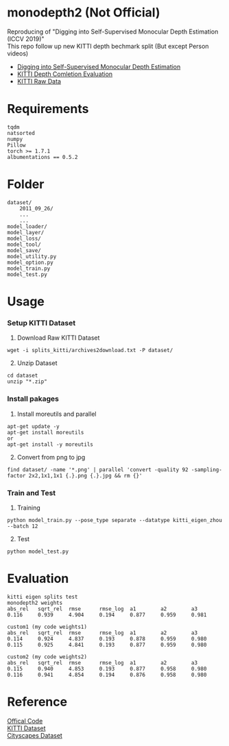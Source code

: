 # monodepth2 (Not Official)
Reproducing of "Digging into Self-Supervised Monocular Depth Estimation (ICCV 2019)"  
This repo follow up new KITTI depth bechmark split (But except Person videos)  
- [Digging into Self-Supervised Monocular Depth Estimation](https://arxiv.org/abs/1806.01260)  
- [KITTI Depth Comletion Evaluation](http://www.cvlibs.net/datasets/kitti/eval_depth.php?benchmark=depth_completion)  
- [KITTI Raw Data](http://www.cvlibs.net/datasets/kitti/raw_data.php)  
# Requirements  
```
tqdm
natsorted
numpy
Pillow
torch >= 1.7.1
albumentations == 0.5.2
```
# Folder  
```
dataset/
    2011_09_26/
    ...
    ...
model_loader/
model_layer/
model_loss/
model_tool/
model_save/
model_utility.py
model_option.py
model_train.py
model_test.py
```
# Usage
### Setup KITTI Dataset
1. Download Raw KITTI Dataset
```
wget -i splits_kitti/archives2download.txt -P dataset/  
```
2. Unzip Dataset
```
cd dataset
unzip "*.zip"
```
### Install pakages
1. Install moreutils and parallel  
```
apt-get update -y
apt-get install moreutils
or
apt-get install -y moreutils
```
2. Convert from png to jpg
```
find dataset/ -name '*.png' | parallel 'convert -quality 92 -sampling-factor 2x2,1x1,1x1 {.}.png {.}.jpg && rm {}'
```
### Train and Test
1. Training
```
python model_train.py --pose_type separate --datatype kitti_eigen_zhou --batch 12
```
2. Test
```
python model_test.py
```
# Evaluation
```
kitti eigen splits test
monodepth2 weights
abs_rel   sqrt_rel  rmse      rmse_log  a1        a2        a3
0.116     0.939     4.904     0.194     0.877     0.959     0.981

custom1 (my code weights1)
abs_rel   sqrt_rel  rmse      rmse_log  a1        a2        a3
0.114     0.924     4.837     0.193     0.878     0.959     0.980
0.115     0.925     4.841     0.193     0.877     0.959     0.980

custom2 (my code weights2)
abs_rel   sqrt_rel  rmse      rmse_log  a1        a2        a3
0.115     0.940     4.853     0.193     0.877     0.958     0.980
0.116     0.941     4.854     0.194     0.876     0.958     0.980
```
# Reference  
[Offical Code](https://github.com/nianticlabs/monodepth2)  
[KITTI Dataset](https://github.com/Doyosae/KITTIDataset)  
[Cityscapes Dataset](https://github.com/Doyosae/CityscapesDataset)
